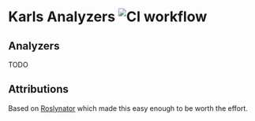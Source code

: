 # Karls Analyzers ![CI workflow](https://github.com/karl-sjogren/karls-analyzers/actions/workflows/dotnet.yml/badge.svg)

## Analyzers

TODO

## Attributions

Based on [Roslynator](https://github.com/JosefPihrt/Roslynator) which made this easy enough
to be worth the effort.

